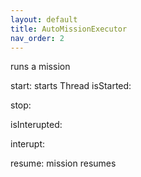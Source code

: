 ```yaml
---
layout: default
title: AutoMissionExecutor
nav_order: 2
---
```


runs a mission

start:
  starts Thread
isStarted:

stop:

isInterupted:

interupt:

resume:
  mission resumes
